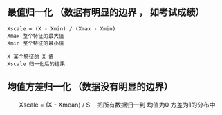 ## 最值归一化 （数据有明显的边界 ， 如考试成绩）

    Xscale = (X - Xmin) / (Xmax - Xmin)
    Xmax 整个特征的最大值
    Xmin 整个特征的最小值

    X 某个特征的 X 值
    Xscale 归一化后的结果
    
    
## 均值方差归一化 （数据没有明显的边界）
    
    Xscale = (X - Xmean) / S
    把所有数据归一到 均值为0 方差为1的分布中
    
    

